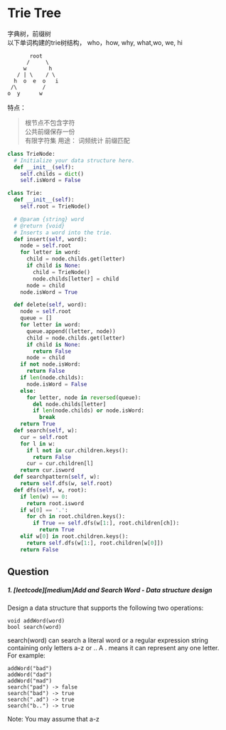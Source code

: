 # Trie Tree

字典树，前缀树  
以下单词构建的trie树结构，  who，how, why, what,wo, we, hi
```
       root
      /     \
     w       h
   / | \    / \
  h  o  e  o   i
 /\        /
o  y      w
```
特点：
> 根节点不包含字符  
> 公共前缀保存一份  
> 有限字符集
用途：
> 词频统计
> 前缀匹配

```python
class TrieNode:
  # Initialize your data structure here.
  def __init__(self):
    self.childs = dict()
    self.isWord = False

class Trie:
  def __init__(self):
    self.root = TrieNode()

  # @param {string} word
  # @return {void}
  # Inserts a word into the trie.
  def insert(self, word):
    node = self.root
    for letter in word:
      child = node.childs.get(letter)
      if child is None:
        child = TrieNode()
        node.childs[letter] = child
      node = child
    node.isWord = True

  def delete(self, word):
    node = self.root
    queue = []
    for letter in word:
      queue.append((letter, node))
      child = node.childs.get(letter)
      if child is None:
        return False
      node = child
    if not node.isWord:
      return False
    if len(node.childs):
      node.isWord = False
    else:
      for letter, node in reversed(queue):
        del node.childs[letter]
        if len(node.childs) or node.isWord:
          break
    return True
  def search(self, w):
    cur = self.root
    for l in w:
      if l not in cur.children.keys():
        return False
      cur = cur.children[l]
    return cur.isword
  def searchpattern(self, w):
    return self.dfs(w, self.root)
  def dfs(self, w, root):
    if len(w) == 0:
      return root.isword
    if w[0] == '.':
      for ch in root.children.keys():
        if True == self.dfs(w[1:], root.children[ch]):
          return True
    elif w[0] in root.children.keys():
      return self.dfs(w[1:], root.children[w[0]])
    return False
```


## Question
##### 1. [leetcode][medium]Add and Search Word - Data structure design
Design a data structure that supports the following two operations:  
```
void addWord(word)
bool search(word)
```
search(word) can search a literal word or a regular expression string containing only letters a-z or .. A . means it can represent any one letter.  
For example:
```
addWord("bad")
addWord("dad")
addWord("mad")
search("pad") -> false
search("bad") -> true
search(".ad") -> true
search("b..") -> true
```
Note:
You may assume that a-z
